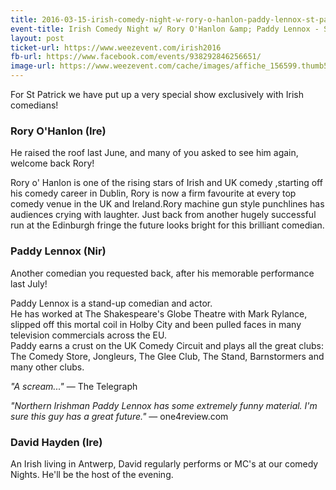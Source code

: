 ```yaml
---
title: 2016-03-15-irish-comedy-night-w-rory-o-hanlon-paddy-lennox-st-patrick-special
event-title: Irish Comedy Night w/ Rory O'Hanlon &amp; Paddy Lennox - St Patrick Special
layout: post
ticket-url: https://www.weezevent.com/irish2016
fb-url: https://www.facebook.com/events/938292846256651/
image-url: https://www.weezevent.com/cache/images/affiche_156599.thumb53700.1454679722.jpg
---
```


For St Patrick we have put up a very special show exclusively with Irish comedians!

### Rory O'Hanlon (Ire)
He raised the roof last June, and many of you asked to see him again, welcome back Rory!

Rory o' Hanlon is one of the rising stars of Irish and UK comedy ,starting off his comedy career in Dublin, Rory is now a firm favourite at every top comedy venue in the UK and Ireland.Rory machine gun style punchlines has audiences crying with laughter. Just back from another hugely successful run at the Edinburgh fringe the future looks bright for this brilliant comedian.

### Paddy Lennox (Nir)
Another comedian you requested back, after his memorable performance last July!

Paddy Lennox is a stand-up comedian and actor.  
He has worked at The Shakespeare's Globe Theatre with Mark Rylance, slipped off this mortal coil in Holby City and been pulled faces in many television commercials across the EU.  
Paddy earns a crust on the UK Comedy Circuit and plays all the great clubs: The Comedy Store, Jongleurs, The Glee Club, The Stand, Barnstormers and many other clubs.

_"A scream..."_ &mdash; The Telegraph

_"Northern Irishman Paddy Lennox has some extremely funny material. I'm sure this guy has a great future."_ &mdash; one4review.com

### David Hayden (Ire)
An Irish living in Antwerp, David regularly performs or MC's at our comedy Nights. He'll be the host of the evening.

